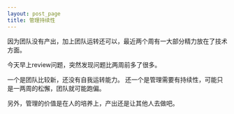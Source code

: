 ```yaml
---
layout: post_page
title: 管理持续性
---
```


因为团队没有产出，加上团队运转还可以，最近两个周有一大部分精力放在了技术方面。

今天早上review问题，突然发现问题比两周前多了很多。

一个是团队比较新，还没有自我运转能力。
还一个是管理需要有持续性，可能只是一两周的松懈，团队就可能跑偏。

另外，管理的价值是在人的培养上，产出还是让其他人去做吧。

